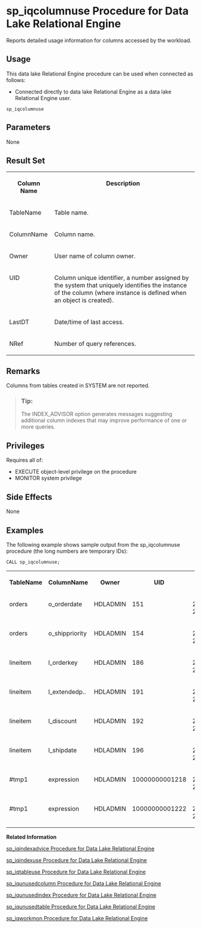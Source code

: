 <!-- loioa59fb88884f2101590c4b062754a459a -->

# sp\_iqcolumnuse Procedure for Data Lake Relational Engine

Reports detailed usage information for columns accessed by the workload.



<a name="loioa59fb88884f2101590c4b062754a459a__section_qj1_zvh_b4b"/>

## Usage

This data lake Relational Engine procedure can be used when connected as follows:

-   Connected directly to data lake Relational Engine as a data lake Relational Engine user.



```
sp_iqcolumnuse
```



<a name="loioa59fb88884f2101590c4b062754a459a__section_xdx_gcy_tzb"/>

## Parameters

None



<a name="loioa59fb88884f2101590c4b062754a459a__section_swt_k5z_mbb"/>

## Result Set


<table>
<tr>
<th valign="top">

Column Name

</th>
<th valign="top">

Description

</th>
</tr>
<tr>
<td valign="top">

TableName

</td>
<td valign="top">

Table name.

</td>
</tr>
<tr>
<td valign="top">

ColumnName

</td>
<td valign="top">

Column name.

</td>
</tr>
<tr>
<td valign="top">

Owner

</td>
<td valign="top">

User name of column owner.

</td>
</tr>
<tr>
<td valign="top">

UID

</td>
<td valign="top">

Column unique identifier, a number assigned by the system that uniquely identifies the instance of the column \(where instance is defined when an object is created\).

</td>
</tr>
<tr>
<td valign="top">

LastDT

</td>
<td valign="top">

Date/time of last access.

</td>
</tr>
<tr>
<td valign="top">

NRef

</td>
<td valign="top">

Number of query references.

</td>
</tr>
</table>



<a name="loioa59fb88884f2101590c4b062754a459a__iq_refbb_1457"/>

## Remarks

Columns from tables created in SYSTEM are not reported.

> ### Tip:  
> The INDEX\_ADVISOR option generates messages suggesting additional column indexes that may improve performance of one or more queries.



<a name="loioa59fb88884f2101590c4b062754a459a__iq_refbb_1456"/>

## Privileges

Requires all of:

-   EXECUTE object-level privilege on the procedure
-   MONITOR system privilege



## Side Effects

None



<a name="loioa59fb88884f2101590c4b062754a459a__iq_refbb_1459"/>

## Examples

The following example shows sample output from the sp\_iqcolumnuse procedure \(the long numbers are temporary IDs\):

```
CALL sp_iqcolumnuse;
```


<table>
<tr>
<th valign="top">

TableName

</th>
<th valign="top">

ColumnName

</th>
<th valign="top">

Owner

</th>
<th valign="top">

UID

</th>
<th valign="top">

LastDT

</th>
<th valign="top">

NRef

</th>
</tr>
<tr>
<td valign="top">

orders

</td>
<td valign="top">

o\_orderdate

</td>
<td valign="top">

HDLADMIN

</td>
<td valign="top">

151

</td>
<td valign="top">

20070927 22:41:22..

</td>
<td valign="top">

13

</td>
</tr>
<tr>
<td valign="top">

orders

</td>
<td valign="top">

o\_shippriority

</td>
<td valign="top">

HDLADMIN

</td>
<td valign="top">

154

</td>
<td valign="top">

20070927 22:41:22..

</td>
<td valign="top">

13

</td>
</tr>
<tr>
<td valign="top">

lineitem

</td>
<td valign="top">

l\_orderkey

</td>
<td valign="top">

HDLADMIN

</td>
<td valign="top">

186

</td>
<td valign="top">

20070927 22:41:22..

</td>
<td valign="top">

13

</td>
</tr>
<tr>
<td valign="top">

lineitem

</td>
<td valign="top">

l\_extendedp..

</td>
<td valign="top">

HDLADMIN

</td>
<td valign="top">

191

</td>
<td valign="top">

20070927 22:41:22..

</td>
<td valign="top">

13

</td>
</tr>
<tr>
<td valign="top">

lineitem

</td>
<td valign="top">

l\_discount

</td>
<td valign="top">

HDLADMIN

</td>
<td valign="top">

192

</td>
<td valign="top">

20070927 22:41:22..

</td>
<td valign="top">

13

</td>
</tr>
<tr>
<td valign="top">

lineitem

</td>
<td valign="top">

l\_shipdate

</td>
<td valign="top">

HDLADMIN

</td>
<td valign="top">

196

</td>
<td valign="top">

20070927 22:41:22..

</td>
<td valign="top">

13

</td>
</tr>
<tr>
<td valign="top">

\#tmp1

</td>
<td valign="top">

expression

</td>
<td valign="top">

HDLADMIN

</td>
<td valign="top">

10000000001218

</td>
<td valign="top">

20070927 22:57:36..

</td>
<td valign="top">

1

</td>
</tr>
<tr>
<td valign="top">

\#tmp1

</td>
<td valign="top">

expression

</td>
<td valign="top">

HDLADMIN

</td>
<td valign="top">

10000000001222

</td>
<td valign="top">

20070927 22:41:58..

</td>
<td valign="top">

1

</td>
</tr>
</table>

**Related Information**  


[sp\_iqindexadvice Procedure for Data Lake Relational Engine](sp-iqindexadvice-procedure-for-data-lake-relational-engine-a5ab8bc.md "Displays stored index advice messages. Optionally clears advice storage.")

[sp\_iqindexuse Procedure for Data Lake Relational Engine](sp-iqindexuse-procedure-for-data-lake-relational-engine-a5ae206.md "Reports detailed usage information for secondary (non-FP) indexes accessed by the workload.")

[sp\_iqtableuse Procedure for Data Lake Relational Engine](sp-iqtableuse-procedure-for-data-lake-relational-engine-a5bae03.md "Reports detailed usage information for tables accessed by the workload.")

[sp\_iqunusedcolumn Procedure for Data Lake Relational Engine](sp-iqunusedcolumn-procedure-for-data-lake-relational-engine-a5bbef3.md "Reports columns that were not referenced by the workload.")

[sp\_iqunusedindex Procedure for Data Lake Relational Engine](sp-iqunusedindex-procedure-for-data-lake-relational-engine-a5bc6ce.md "Reports secondary (non-FP) indexes that were not referenced by the workload.")

[sp\_iqunusedtable Procedure for Data Lake Relational Engine](sp-iqunusedtable-procedure-for-data-lake-relational-engine-a5bced3.md "Reports tables that were not referenced by the workload.")

[sp\_iqworkmon Procedure for Data Lake Relational Engine](sp-iqworkmon-procedure-for-data-lake-relational-engine-a5c13d2.md "Controls collection of workload monitor usage information, and reports monitoring collection status. sp_iqworkmon collects information only for queries (SQL statements containing a FROM clause). You cannot use sp_iqworkmon for INSERT or LOAD statements.")

